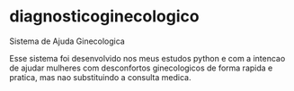 # diagnosticoginecologico
Sistema de Ajuda Ginecologica

Esse sistema foi desenvolvido nos meus estudos python e com a intencao de ajudar mulheres com desconfortos ginecologicos de forma rapida e pratica, mas nao substituindo a consulta medica.
